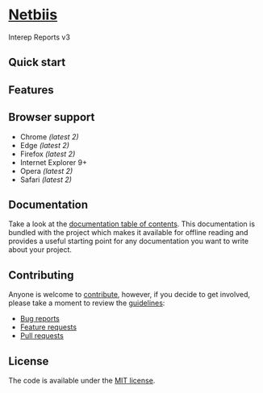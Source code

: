 ﻿# [Netbiis](https://netbiis.com)

Interep Reports v3


## Quick start


## Features


## Browser support

* Chrome *(latest 2)*
* Edge *(latest 2)*
* Firefox *(latest 2)*
* Internet Explorer 9+
* Opera *(latest 2)*
* Safari *(latest 2)*


## Documentation

Take a look at the [documentation table of contents](docs/).
This documentation is bundled with the project which makes it 
available for offline reading and provides a useful starting point for
any documentation you want to write about your project.


## Contributing

Anyone is welcome to [contribute](CONTRIBUTING.md),
however, if you decide to get involved, please take a moment to review
the [guidelines](CONTRIBUTING.md):

* [Bug reports](CONTRIBUTING.md#bugs)
* [Feature requests](CONTRIBUTING.md#features)
* [Pull requests](CONTRIBUTING.md#pull-requests)


## License

The code is available under the [MIT license](LICENSE.txt).